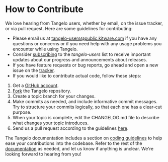 How to Contribute
=================

We love hearing from Tangelo users, whether by email, on the issue tracker, or
via pull request.  Here are some guidelines for contributing:

- Please email us at <tangelo-users@public.kitware.com> if you have any questions or concerns or if you need help with any usage problems you encounter while using Tangelo.
- Consider [subscribing](http://public.kitware.com/mailman/listinfo/tangelo-users) to the *tangelo-users* list to receive important updates about our progress and announcements about releases.
- If you have feature requests or bug reports, go ahead and open a new issue on the [tracker](https://github.com/Kitware/tangelo/issues).
- If you would like to contribute actual code, follow these steps:

1. Get a [GitHub account](https://github.com/join).
2. [Fork](https://github.com/Kitware/tangelo/fork) the Tangelo repository.
3. Create a topic branch for your changes.
4. Make commits as needed, and include informative commit messages.  Try to structure your commits logically, so that each one has a clear-cut purpose.
5. When your topic is complete, edit the CHANGELOG.md file to describe what changes your topic introduces.
6. Send us a pull request according to the guidelines [here](https://help.github.com/articles/using-pull-requests).

The Tangelo documentation includes a section on [coding guidelines](http://tangelo.readthedocs.org/en/latest/coding-style-guide.html) to help ease your contributions into the codebase.  Refer to the rest of the [documentation](http://tangelo.readthedocs.org/en/latest/index.html) as needed, and let us know if anything is unclear.  We're looking forward to hearing from you!
